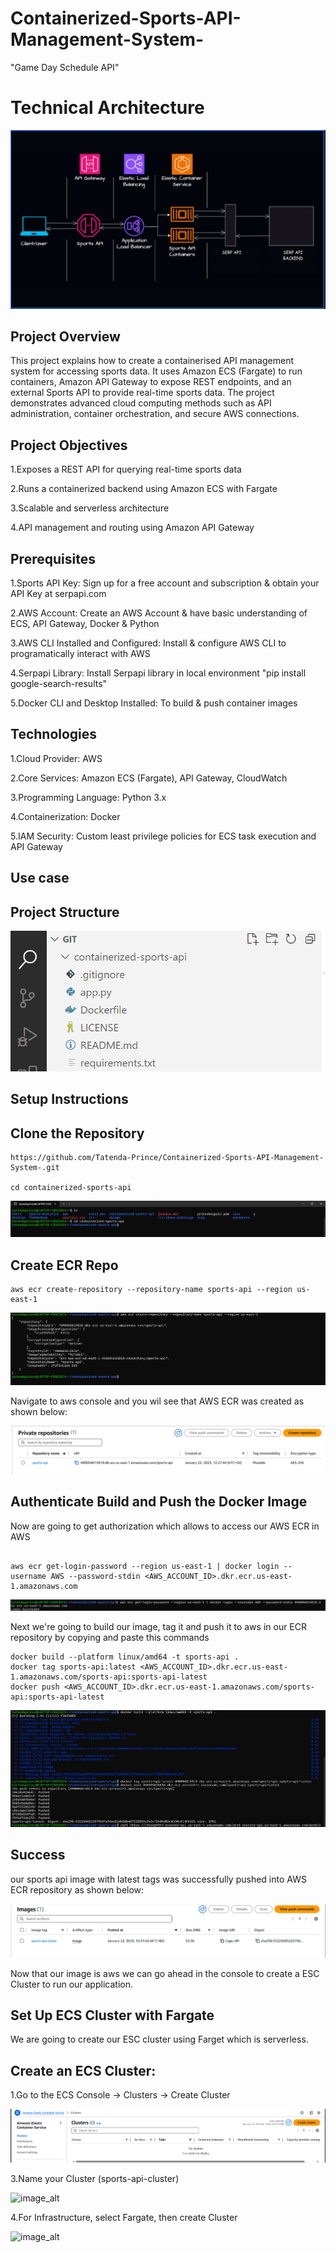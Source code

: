# Containerized-Sports-API-Management-System-
"Game Day Schedule API"

# Technical Architecture

![image_alt](https://github.com/Tatenda-Prince/Containerized-Sports-API-Management-System-/blob/9e9c5d51f1671d820b08ec2422242be2e0b0f5ce/images/Screenshot%202025-01-22%20115532.png)

## Project Overview

This project explains how to create a containerised API management system for accessing sports data. It uses Amazon ECS (Fargate) to run containers, Amazon API Gateway to expose REST endpoints, and an external Sports API to provide real-time sports data. The project demonstrates advanced cloud computing methods such as API administration, container orchestration, and secure AWS connections.

## Project Objectives

1.Exposes a REST API for querying real-time sports data

2.Runs a containerized backend using Amazon ECS with Fargate

3.Scalable and serverless architecture

4.API management and routing using Amazon API Gateway 

## Prerequisites

1.Sports API Key: Sign up for a free account and subscription & obtain your API Key at serpapi.com

2.AWS Account: Create an AWS Account & have basic understanding of ECS, API Gateway, Docker & Python

3.AWS CLI Installed and Configured: Install & configure AWS CLI to programatically interact with AWS

4.Serpapi Library: Install Serpapi library in local environment "pip install google-search-results"

5.Docker CLI and Desktop Installed: To build & push container images

## Technologies

1.Cloud Provider: AWS

2.Core Services: Amazon ECS (Fargate), API Gateway, CloudWatch

3.Programming Language: Python 3.x

4.Containerization: Docker

5.IAM Security: Custom least privilege policies for ECS task execution and API Gateway

## Use case



## Project Structure

![image_alt](https://github.com/Tatenda-Prince/Containerized-Sports-API-Management-System-/blob/3c988bc311d268e1e1748349be8b6c01be2d40a6/images/Screenshot%202025-01-22%20121016.png)



## Setup Instructions


## Clone the Repository

```language
https://github.com/Tatenda-Prince/Containerized-Sports-API-Management-System-.git

cd containerized-sports-api
```

![image_alt](https://github.com/Tatenda-Prince/Containerized-Sports-API-Management-System-/blob/a304cdc34895b1a5f36d3c8b3e02fa5002f893f0/images/Screenshot%202025-01-22%20122714.png)


## Create ECR Repo

```language
aws ecr create-repository --repository-name sports-api --region us-east-1
```

![image_alt](https://github.com/Tatenda-Prince/Containerized-Sports-API-Management-System-/blob/8b185e5063a6846b6d11e9e74540b8f526475f48/images/Screenshot%202025-01-22%20122753.png)


Navigate to aws console and you wil see that AWS ECR was created as shown below:


![image_alt](https://github.com/Tatenda-Prince/Containerized-Sports-API-Management-System-/blob/00f860708c45aa0279f3e56dc39454516da89b0b/images/Screenshot%202025-01-22%20122829.png)



## Authenticate Build and Push the Docker Image

Now are going to get authorization which allows to access our AWS ECR in AWS

```language

aws ecr get-login-password --region us-east-1 | docker login --username AWS --password-stdin <AWS_ACCOUNT_ID>.dkr.ecr.us-east-1.amazonaws.com
```

![image_alt](https://github.com/Tatenda-Prince/Containerized-Sports-API-Management-System-/blob/6a3364f610ce5f4cfef3af5bea70f90140f7f46f/images/Screenshot%202025-01-22%20123222.png)

Next we're going to build our image, tag it and push it to aws in our ECR repository by copying and paste this commands

```language
docker build --platform linux/amd64 -t sports-api .
docker tag sports-api:latest <AWS_ACCOUNT_ID>.dkr.ecr.us-east-1.amazonaws.com/sports-api:sports-api-latest
docker push <AWS_ACCOUNT_ID>.dkr.ecr.us-east-1.amazonaws.com/sports-api:sports-api-latest
```
![image_alt](https://github.com/Tatenda-Prince/Containerized-Sports-API-Management-System-/blob/ac5ba60b17dff8177c105ad0011742babed34fef/images/Screenshot%202025-01-22%20134127.png)

## Success

our sports api image with latest tags  was successfully pushed into AWS ECR repository as shown below:

![image_alt](https://github.com/Tatenda-Prince/Containerized-Sports-API-Management-System-/blob/f269d2e90c29aca959d94cc8fb94af7fb155da4b/images/Screenshot%202025-01-22%20123410.png)

Now that our image is aws we can go ahead in the console to create a ESC Cluster to run our application. 

## Set Up ECS Cluster with Fargate

We are going to create our ESC cluster using Farget which is serverless. 

## Create an ECS Cluster:

1.Go to the ECS Console → Clusters → Create Cluster

![image_alt](https://github.com/Tatenda-Prince/Containerized-Sports-API-Management-System-/blob/f0cd1bc2cdd49cf8464c06d20ba4a8826515c81b/images/Screenshot%202025-01-22%20123728.png)


3.Name your Cluster (sports-api-cluster)

![image_alt]()


4.For Infrastructure, select Fargate, then create Cluster

![image_alt]()















